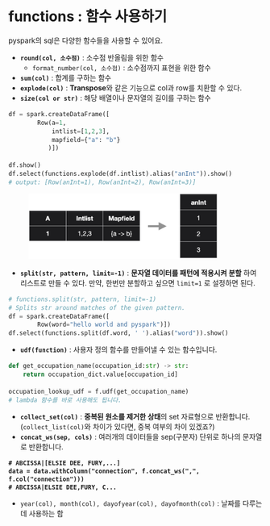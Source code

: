 # functions :  함수 사용하기

pyspark의 sql은 다양한 함수들을 사용할 수 있어요.

* **`round(col, 소수점)`** :  소수점 반올림을 위한 함수
  * `format_number(col, 소수점)` : 소수점까지 표현을 위한 함수
* **`sum(col)`** : 합계를 구하는 함수
* **`explode(col)`** : **Transpose**와 같은 기능으로 col과 row를 치환할 수 있다.
* **`size(col or str)`** : 해당 배열이나 문자열의 길이를 구하는 함수

```python
df = spark.createDataFrame([
        Row(a=1,
            intlist=[1,2,3],
            mapfield={"a": "b"}
           )])

df.show()
df.select(functions.explode(df.intlist).alias("anInt")).show()
# output: [Row(anInt=1), Row(anInt=2), Row(anInt=3)]
```

<figure><img src="../../.gitbook/assets/image (6).png" alt="" width="375"><figcaption></figcaption></figure>

* **`split(str, pattern, limit=-1)`** : **문자열 데이터를 패턴에 적용시켜 분할** 하여 리스트로 만들 수 있다. 만약, 한번만 분할하고 싶으면 `limit=1` 로 설정하면 된다.

```python
# functions.split(str, pattern, limit=-1)
# Splits str around matches of the given pattern.
df = spark.createDataFrame([
        Row(word="hello world and pyspark")])
df.select(functions.split(df.word, ' ').alias("word")).show()
```

* **`udf(function)`** : 사용자 정의 함수를 만들어낼 수 있는 함수입니다.&#x20;

```python
def get_occupation_name(occupation_id:str) -> str:
    return occupation_dict.value[occupation_id]
    
occupation_lookup_udf = f.udf(get_occupation_name)
# lambda 함수를 바로 사용해도 됩니다.
```

* **`collect_set(col)`** : **중복된 원소를 제거한 상태**의 set 자료형으로 반환합니다. (`collect_list(col)`와 차이가 있다면, 중복 여부의 차이 있겠죠?)
* **`concat_ws(sep, cols)`** : 여러개의 데이터들을 sep(구분자) 단위로 하나의 문자열로 반환합니다.

<pre class="language-python"><code class="lang-python"><strong># ABCISSA|[ELSIE DEE, FURY,...]
</strong><strong>data = data.withColumn("connection", f.concat_ws(",", f.col("connection")))
</strong><strong># ABCISSA|ELSIE DEE,FURY, C...
</strong></code></pre>

* `year(col), month(col), dayofyear(col), dayofmonth(col)` : 날짜를 다루는 데 사용하는 함
